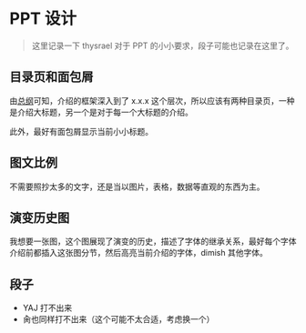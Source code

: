 # PPT 设计

> 这里记录一下 thysrael 对于 PPT 的小小要求，段子可能也记录在这里了。

## 目录页和面包屑
由[总纲](./font.md)可知，介绍的框架深入到了 x.x.x 这个层次，所以应该有两种目录页，一种是介绍大标题，另一个是对于每一个大标题的介绍。

此外，最好有面包屑显示当前小小标题。

## 图文比例
不需要照抄太多的文字，还是当以图片，表格，数据等直观的东西为主。

## 演变历史图
我想要一张图，这个图展现了演变的历史，描述了字体的继承关系，最好每个字体介绍前都插入这张图分节，然后高亮当前介绍的字体，dimish 其他字体。

## 段子
- YAJ 打不出来
- 肏也同样打不出来（这个可能不太合适，考虑换一个）

